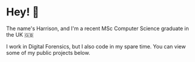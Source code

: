 <h1>Hey! 👋</h1>

<p>The name's Harrison, and I'm a recent MSc Computer Science graduate in the UK 🇬🇧

I work in Digital Forensics, but I also code in my spare time. You can view some of my public projects below. </p>
